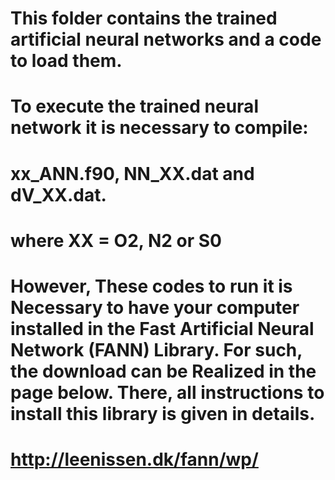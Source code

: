 # This folder contains the trained artificial neural networks and a code to load them.
#
# To execute the trained neural network it is necessary to compile:
# xx_ANN.f90, NN_XX.dat and dV_XX.dat.
# where XX = O2, N2 or S0
#
# However, These codes to run it is Necessary to have your computer installed in the Fast Artificial Neural Network (FANN) Library. For such, the download can be Realized in the page below. There, all instructions to install this library is given in details.

# http://leenissen.dk/fann/wp/
